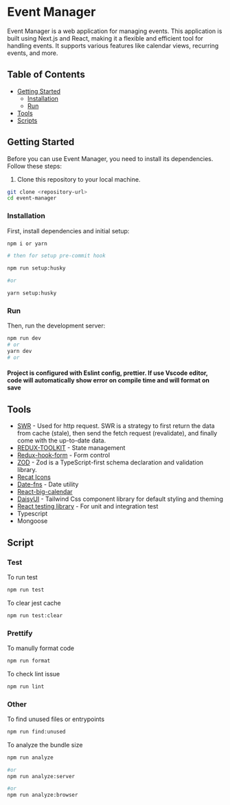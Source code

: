 # Event Manager

Event Manager is a web application for managing events. This application is built using Next.js and React, making it a flexible and efficient tool for handling events. It supports various features like calendar views, recurring events, and more.

## Table of Contents

- [Getting Started](#getting-started)
  - [Installation](#installation)
  - [Run](#run)
- [Tools](#tools)
- [Scripts](#scripts)

## Getting Started

Before you can use Event Manager, you need to install its dependencies. Follow these steps:

1. Clone this repository to your local machine.

```bash
git clone <repository-url>
cd event-manager
```

### Installation

First, install dependencies and initial setup:

```bash
npm i or yarn

# then for setup pre-commit hook

npm run setup:husky 

#or 

yarn setup:husky
```

### Run

Then, run the development server:

```bash
npm run dev
# or
yarn dev
# or
```


#### Project is configured with Eslint config, prettier. If use Vscode editor, code will automatically show error on compile time and will format on save


## Tools

- [SWR](https://swr.vercel.app/) - Used for http request. SWR is a strategy to first return the data from cache (stale), then send the fetch request (revalidate), and finally come with the up-to-date data.
- [REDUX-TOOLKIT](https://redux-toolkit.js.org/) - State management
- [Redux-hook-form](https://react-hook-form.com/) - Form control 
- [ZOD](https://zod.dev/) - Zod is a TypeScript-first schema declaration and validation library.
- [Recat Icons](https://react-icons.github.io/react-icons/) 
- [Date-fns](https://date-fns.org/) - Date utility
- [React-big-calendar](https://github.com/jquense/react-big-calendar)
- [DaisyUI](https://daisyui.com/) - Tailwind Css component library for default styling and theming
- [React testing library](https://testing-library.com/) - For unit and integration test
- Typescript
- Mongoose


## Script 

### Test
 To run test 
 
 ```bash
 npm run test
 ```
 
 To clear jest cache
 ```bash
 npm run test:clear
 ```
 
 ### Prettify
 
 To manully format code
 
  ```bash
 npm run format
 ```
 
 To check lint issue
  ```bash
 npm run lint
 ```
 
 ### Other
 
 To find unused files or entrypoints
  ```bash
 npm run find:unused
 ```
 
 To analyze the bundle size
   ```bash
 npm run analyze
 
 #or
 npm run analyze:server
 
 #or
 npm run analyze:browser
 ```
